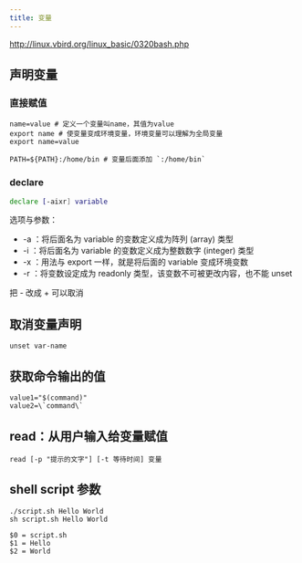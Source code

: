 ```yaml
---
title: 变量
---
```


http://linux.vbird.org/linux_basic/0320bash.php

## 声明变量

### 直接赋值

```shell
name=value # 定义一个变量叫name，其值为value
export name # 使变量变成环境变量，环境变量可以理解为全局变量
export name=value
```

```shell
PATH=${PATH}:/home/bin # 变量后面添加 `:/home/bin`
```

### declare

```bash
declare [-aixr] variable
```

选项与参数：

* -a  ：将后面名为 variable 的变数定义成为阵列 (array) 类型
* -i  ：将后面名为 variable 的变数定义成为整数数字 (integer) 类型
* -x  ：用法与 export 一样，就是将后面的 variable 变成环境变数
* -r  ：将变数设定成为 readonly 类型，该变数不可被更改内容，也不能 unset

把 - 改成 + 可以取消

## 取消变量声明

```shell
unset var-name
```

## 获取命令输出的值

```shell
value1="$(command)"
value2=\`command\`
```

## read：从用户输入给变量赋值

```
read [-p "提示的文字"] [-t 等待时间] 变量
```

## shell script 参数

```
./script.sh Hello World
sh script.sh Hello World
```

```
$0 = script.sh
$1 = Hello
$2 = World
```
